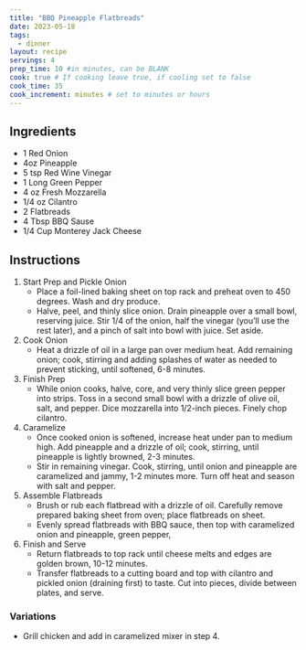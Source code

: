 ```yaml
---
title: "BBQ Pineapple Flatbreads"
date: 2023-05-18
tags: 
  - dinner
layout: recipe
servings: 4
prep_time: 10 #in minutes, can be BLANK
cook: true # If cooking leave true, if cooling set to false
cook_time: 35
cook_increment: minutes # set to minutes or hours
---
```

## Ingredients

- 1 Red Onion
- 4oz Pineapple
- 5 tsp Red Wine Vinegar
- 1 Long Green Pepper
- 4 oz Fresh Mozzarella
- 1/4 oz Cilantro
- 2 Flatbreads
- 4 Tbsp BBQ Sause
- 1/4 Cup Monterey Jack Cheese


## Instructions

1. Start Prep and Pickle Onion
    - Place a foil-lined baking sheet on top rack and preheat oven to 450 degrees. Wash and dry produce.
    - Halve, peel, and thinly slice onion. Drain pineapple over a small bowl, reserving juice. Stir 1/4 of the onion, half the vinegar (you’ll use the rest later), and a pinch of salt into bowl with juice. Set aside.
2. Cook Onion
    - Heat a drizzle of oil in a large pan over medium heat. Add remaining onion; cook, stirring and adding splashes of water as needed to prevent sticking, until softened, 6-8 minutes.
3. Finish Prep
    - While onion cooks, halve, core, and very thinly slice green pepper into strips. Toss in a second small bowl with a drizzle of olive oil, salt, and pepper. Dice mozzarella into 1/2-inch pieces. Finely chop cilantro.
4. Caramelize
    - Once cooked onion is softened, increase heat under pan to medium high. Add pineapple and a drizzle of oil; cook, stirring, until pineapple is lightly browned, 2-3 minutes.
    - Stir in remaining vinegar. Cook, stirring, until onion and pineapple are caramelized and jammy, 1-2 minutes more. Turn off heat and season with salt and pepper.
5. Assemble Flatbreads
    - Brush or rub each flatbread with a drizzle of oil. Carefully remove prepared baking sheet from oven; place flatbreads on sheet.
    - Evenly spread flatbreads with BBQ sauce, then top with caramelized onion and pineapple, green pepper,
6. Finish and Serve
    - Return flatbreads to top rack until cheese melts and edges are golden brown, 10-12 minutes.
    - Transfer flatbreads to a cutting board and top with cilantro and pickled onion (draining first) to taste. Cut into pieces, divide between plates, and serve.


### Variations

- Grill chicken and add in caramelized mixer in step 4.